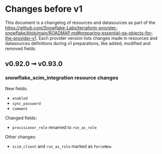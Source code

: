 # Changes before v1

This document is a changelog of resources and datasources as part of the https://github.com/Snowflake-Labs/terraform-provider-snowflake/blob/main/ROADMAP.md#preparing-essential-ga-objects-for-the-provider-v1. Each provider version lists changes made in resources and datasources definitions during v1 preparations, like added, modified and removed fields.

## v0.92.0 ➞ v0.93.0
### snowflake_scim_integration resource changes

New fields:
- `enabled`
- `sync_password`
- `comment`

Changed fields:
- `provisioner_role` renamed to `run_as_role`

Other changes:
- `scim_client` and `run_as_role` marked as `ForceNew`
